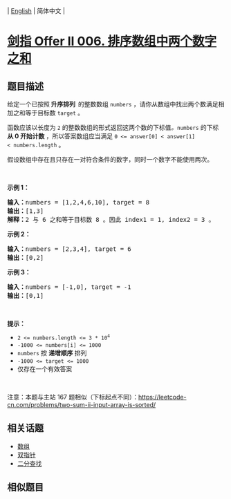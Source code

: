 
| [English](README_EN.md) | 简体中文 |

# [剑指 Offer II 006. 排序数组中两个数字之和](https://leetcode-cn.com/problems/kLl5u1/)

## 题目描述

<p>给定一个已按照<strong><em> </em>升序排列&nbsp; </strong>的整数数组&nbsp;<code>numbers</code> ，请你从数组中找出两个数满足相加之和等于目标数&nbsp;<code>target</code> 。</p>

<p>函数应该以长度为 <code>2</code> 的整数数组的形式返回这两个数的下标值<em>。</em><code>numbers</code> 的下标 <strong>从 0&nbsp;开始计数</strong> ，所以答案数组应当满足 <code>0&nbsp;&lt;= answer[0] &lt; answer[1] &lt;&nbsp;numbers.length</code>&nbsp;。</p>

<p>假设数组中存在且只存在一对符合条件的数字，同时一个数字不能使用两次。</p>

<p>&nbsp;</p>

<p><strong>示例 1：</strong></p>

<pre>
<strong>输入：</strong>numbers = [1,2,4,6,10], target = 8
<strong>输出：</strong>[1,3]
<strong>解释：</strong>2 与 6 之和等于目标数 8 。因此 index1 = 1, index2 = 3 。
</pre>

<p><strong>示例 2：</strong></p>

<pre>
<strong>输入：</strong>numbers = [2,3,4], target = 6
<strong>输出：</strong>[0,2]
</pre>

<p><strong>示例 3：</strong></p>

<pre>
<strong>输入：</strong>numbers = [-1,0], target = -1
<strong>输出：</strong>[0,1]
</pre>

<p>&nbsp;</p>

<p><strong>提示：</strong></p>

<ul>
	<li><code>2 &lt;= numbers.length &lt;= 3 * 10<sup>4</sup></code></li>
	<li><code>-1000 &lt;= numbers[i] &lt;= 1000</code></li>
	<li><code>numbers</code> 按 <strong>递增顺序</strong> 排列</li>
	<li><code>-1000 &lt;= target &lt;= 1000</code></li>
	<li>仅存在一个有效答案</li>
</ul>

<p>&nbsp;</p>

<p>注意：本题与主站 167 题相似（下标起点不同）：<a href="https://leetcode-cn.com/problems/two-sum-ii-input-array-is-sorted/">https://leetcode-cn.com/problems/two-sum-ii-input-array-is-sorted/</a></p>


## 相关话题

- [数组](https://leetcode-cn.com/tag/array)
- [双指针](https://leetcode-cn.com/tag/two-pointers)
- [二分查找](https://leetcode-cn.com/tag/binary-search)

## 相似题目


